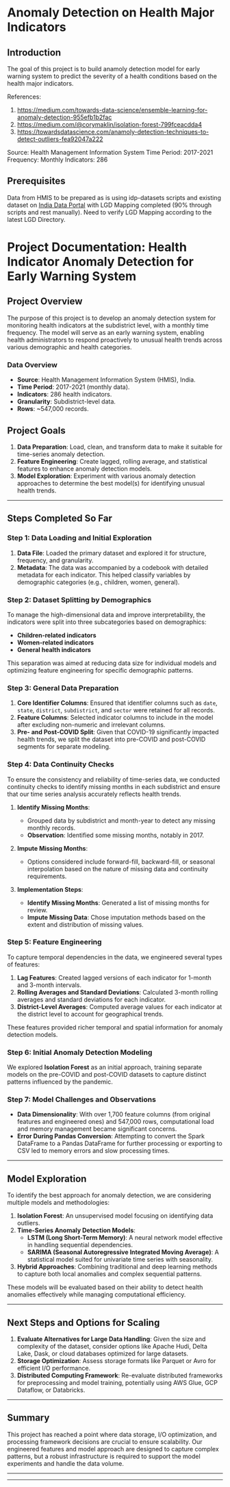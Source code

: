 # Anomaly Detection on Health Major Indicators

## Introduction

The goal of this project is to build anamoly detection model for early warning system to predict the severity of a health conditions based on the health major indicators.

References:
1. https://medium.com/towards-data-science/ensemble-learning-for-anomaly-detection-955efb1b2fac
2. https://medium.com/@corymaklin/isolation-forest-799fceacdda4
3. https://towardsdatascience.com/anamoly-detection-techniques-to-detect-outliers-fea92047a222

Source: Health Management Information System
Time Period: 2017-2021
Frequency: Monthly
Indicators: 286

## Prerequisites
Data from HMIS to be prepared as is using idp-datasets scripts and existing dataset on [India Data Portal](https://indiadataportal.com/p/health-management-information-system-hmis/r/mohfw-hmis-sd-mn-fhi) with LGD Mapping completed (90% through scripts and rest manually). Need to verify LGD Mapping according to the latest LGD Directory.

# Project Documentation: Health Indicator Anomaly Detection for Early Warning System

## Project Overview

The purpose of this project is to develop an anomaly detection system for monitoring health indicators at the subdistrict level, with a monthly time frequency. The model will serve as an early warning system, enabling health administrators to respond proactively to unusual health trends across various demographic and health categories.

### Data Overview

- **Source**: Health Management Information System (HMIS), India.
- **Time Period**: 2017-2021 (monthly data).
- **Indicators**: 286 health indicators.
- **Granularity**: Subdistrict-level data.
- **Rows**: ~547,000 records.

## Project Goals

1. **Data Preparation**: Load, clean, and transform data to make it suitable for time-series anomaly detection.
2. **Feature Engineering**: Create lagged, rolling average, and statistical features to enhance anomaly detection models.
3. **Model Exploration**: Experiment with various anomaly detection approaches to determine the best model(s) for identifying unusual health trends.

---

## Steps Completed So Far

### Step 1: Data Loading and Initial Exploration

1. **Data File**: Loaded the primary dataset and explored it for structure, frequency, and granularity.
2. **Metadata**: The data was accompanied by a codebook with detailed metadata for each indicator. This helped classify variables by demographic categories (e.g., children, women, general).

### Step 2: Dataset Splitting by Demographics

To manage the high-dimensional data and improve interpretability, the indicators were split into three subcategories based on demographics:
   - **Children-related indicators**
   - **Women-related indicators**
   - **General health indicators**

This separation was aimed at reducing data size for individual models and optimizing feature engineering for specific demographic patterns.

### Step 3: General Data Preparation

1. **Core Identifier Columns**: Ensured that identifier columns such as `date`, `state`, `district`, `subdistrict`, and `sector` were retained for all records.
2. **Feature Columns**: Selected indicator columns to include in the model after excluding non-numeric and irrelevant columns.
3. **Pre- and Post-COVID Split**: Given that COVID-19 significantly impacted health trends, we split the dataset into pre-COVID and post-COVID segments for separate modeling.

### Step 4: Data Continuity Checks

To ensure the consistency and reliability of time-series data, we conducted continuity checks to identify missing months in each subdistrict and ensure that our time series analysis accurately reflects health trends.

1. **Identify Missing Months**: 
   - Grouped data by subdistrict and month-year to detect any missing monthly records.
   - **Observation**: Identified some missing months, notably in 2017.

2. **Impute Missing Months**:
   - Options considered include forward-fill, backward-fill, or seasonal interpolation based on the nature of missing data and continuity requirements.

3. **Implementation Steps**:
   - **Identify Missing Months**: Generated a list of missing months for review.
   - **Impute Missing Data**: Chose imputation methods based on the extent and distribution of missing values.

### Step 5: Feature Engineering

To capture temporal dependencies in the data, we engineered several types of features:

1. **Lag Features**: Created lagged versions of each indicator for 1-month and 3-month intervals.
2. **Rolling Averages and Standard Deviations**: Calculated 3-month rolling averages and standard deviations for each indicator.
3. **District-Level Averages**: Computed average values for each indicator at the district level to account for geographical trends.

These features provided richer temporal and spatial information for anomaly detection models.

### Step 6: Initial Anomaly Detection Modeling

We explored **Isolation Forest** as an initial approach, training separate models on the pre-COVID and post-COVID datasets to capture distinct patterns influenced by the pandemic.

### Step 7: Model Challenges and Observations

- **Data Dimensionality**: With over 1,700 feature columns (from original features and engineered ones) and 547,000 rows, computational load and memory management became significant concerns.
- **Error During Pandas Conversion**: Attempting to convert the Spark DataFrame to a Pandas DataFrame for further processing or exporting to CSV led to memory errors and slow processing times.

---

## Model Exploration

To identify the best approach for anomaly detection, we are considering multiple models and methodologies:

1. **Isolation Forest**: An unsupervised model focusing on identifying data outliers.
2. **Time-Series Anomaly Detection Models**:
   - **LSTM (Long Short-Term Memory)**: A neural network model effective in handling sequential dependencies.
   - **SARIMA (Seasonal Autoregressive Integrated Moving Average)**: A statistical model suited for univariate time series with seasonality.
3. **Hybrid Approaches**: Combining traditional and deep learning methods to capture both local anomalies and complex sequential patterns.

These models will be evaluated based on their ability to detect health anomalies effectively while managing computational efficiency.

---

## Next Steps and Options for Scaling

1. **Evaluate Alternatives for Large Data Handling**: Given the size and complexity of the dataset, consider options like Apache Hudi, Delta Lake, Dask, or cloud databases optimized for large datasets.
2. **Storage Optimization**: Assess storage formats like Parquet or Avro for efficient I/O performance.
3. **Distributed Computing Framework**: Re-evaluate distributed frameworks for preprocessing and model training, potentially using AWS Glue, GCP Dataflow, or Databricks.

---

## Summary

This project has reached a point where data storage, I/O optimization, and processing framework decisions are crucial to ensure scalability. Our engineered features and model approach are designed to capture complex patterns, but a robust infrastructure is required to support the model experiments and handle the data volume.

---



---





